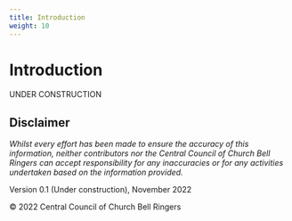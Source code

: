 ```yaml
---
title: Introduction
weight: 10
---
```


# Introduction

UNDER CONSTRUCTION

## Disclaimer
 
*Whilst every effort has been made to ensure the accuracy of this information, neither contributors nor the Central Council of Church Bell Ringers can accept responsibility for any inaccuracies or for any activities undertaken based on the information provided.*

Version 0.1 (Under construction), November 2022

© 2022 Central Council of Church Bell Ringers
